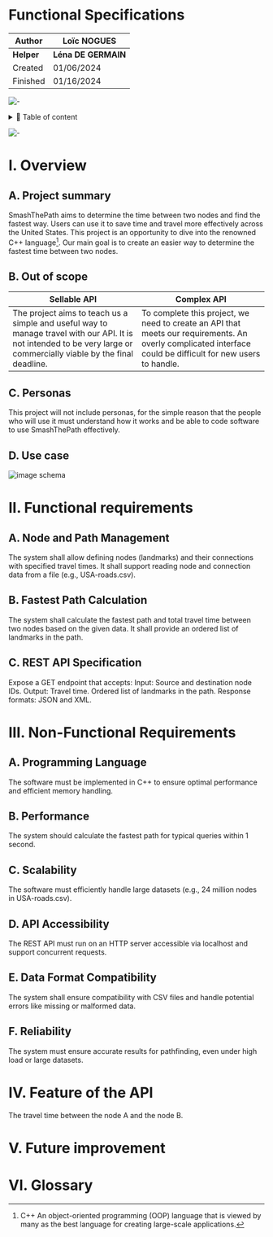 # Functional Specifications

|Author|Loïc NOGUES|
|-|-|
|**Helper**|**Léna DE GERMAIN**|
|Created|01/06/2024|
|Finished|01/16/2024|

![-](https://raw.githubusercontent.com/andreasbm/readme/master/assets/lines/rainbow.png)


<details>
<summary>📖 Table of content</summary>


  - [I. Overview](#i-overview)
    - [A. Project summary](#a-project-summary)
    - [B. Out of Scope](#b-out-of-scope)
    - [C. Personas](#c-personas)
    - [D. Use case](#d-use-case)
  - [II. Functional requirements](#ii-functional-requirements)
  - [III. Non-Functional Requirements](#iii-non-functional-requirements)
      - [A. Node and Path Management](#a-node-and-path-management)
      - [B. Fastest Path Calculation]()
      - [C. REST API Specification]()
  - [IV. Feature of the API](#iv-feature-of-the-api)
  - [V. Future improvement](#v-future-improvement)
  - [VI. Glossary](#vi-glossary)

</details>

![-](https://raw.githubusercontent.com/andreasbm/readme/master/assets/lines/rainbow.png)


# I. Overview

## A. Project summary

SmashThePath aims to determine the time between two nodes and find the fastest way. Users can use it to save time and travel more effectively across the United States. This project is an opportunity to dive into the renowned C++ language[^3]. Our main goal is to create an easier way to determine the fastest time between two nodes.

## B. Out of scope

|Sellable API|Complex API|
|-|-|
|The project aims to teach us a simple and useful way to manage travel with our API. It is not intended to be very large or commercially viable by the final deadline. |To complete this project, we need to create an API that meets our requirements. An overly complicated interface could be difficult for new users to handle.


## C. Personas
This project will not include personas, for the simple reason that the people who will use it must understand how it works and be able to code software to use SmashThePath effectively.

## D. Use case


![image schema](./image/schema1.png)


# II. Functional requirements
## A. Node and Path Management
The system shall allow defining nodes (landmarks) and their connections with specified travel times.
It shall support reading node and connection data from a file (e.g., USA-roads.csv).

## B. Fastest Path Calculation
The system shall calculate the fastest path and total travel time between two nodes based on the given data.
It shall provide an ordered list of landmarks in the path.

## C. REST API Specification
Expose a GET endpoint that accepts:
Input: Source and destination node IDs.
Output:
Travel time.
Ordered list of landmarks in the path.
Response formats: JSON and XML.


 # III. Non-Functional Requirements

## A. Programming Language
The software must be implemented in C++ to ensure optimal performance and efficient memory handling.

## B. Performance
The system should calculate the fastest path for typical queries within 1 second.

## C. Scalability
The software must efficiently handle large datasets (e.g., 24 million nodes in USA-roads.csv).

## D. API Accessibility
The REST API must run on an HTTP server accessible via localhost and support concurrent requests.

## E. Data Format Compatibility
The system shall ensure compatibility with CSV files and handle potential errors like missing or malformed data.

## F. Reliability
The system must ensure accurate results for pathfinding, even under high load or large datasets.

# IV. Feature of the API

The travel time between the node A and the node B.


# V. Future improvement

# VI. Glossary

[^1]: Data 
Facts and statistics collected together for reference or analysis.
src:wikipedia

[^2]: RESTAPI
An application programming interface (API) that follows the design principles of the REST architectural style.
src:wikipedia 

[^3]: C++
An object-oriented programming (OOP) language that is viewed by many as the best language for creating large-scale applications.


[^4]: VScode
An integrated development environment developed by Microsoft for Windows, Linux, macOS and web browsers. 

